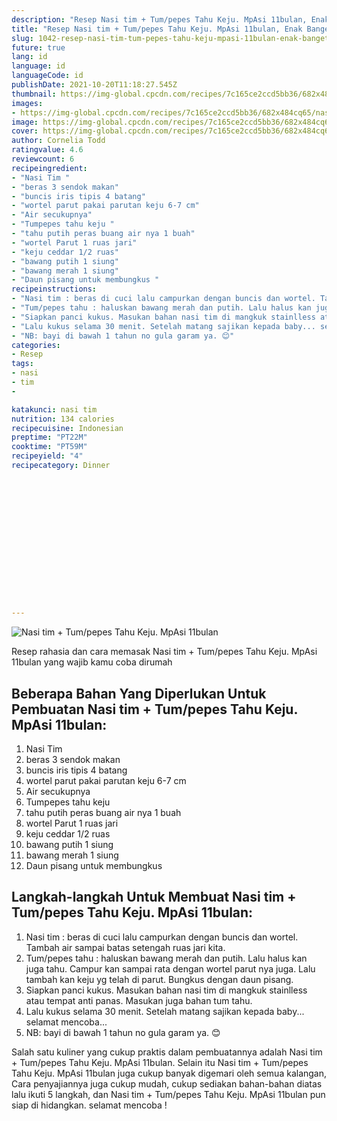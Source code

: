 ```yaml
---
description: "Resep Nasi tim + Tum/pepes Tahu Keju. MpAsi 11bulan, Enak Banget"
title: "Resep Nasi tim + Tum/pepes Tahu Keju. MpAsi 11bulan, Enak Banget"
slug: 1042-resep-nasi-tim-tum-pepes-tahu-keju-mpasi-11bulan-enak-banget
future: true
lang: id
language: id
languageCode: id
publishDate: 2021-10-20T11:18:27.545Z 
thumbnail: https://img-global.cpcdn.com/recipes/7c165ce2ccd5bb36/682x484cq65/nasi-tim-tumpepes-tahu-keju-mpasi-11bulan-foto-resep-utama.png
images:
- https://img-global.cpcdn.com/recipes/7c165ce2ccd5bb36/682x484cq65/nasi-tim-tumpepes-tahu-keju-mpasi-11bulan-foto-resep-utama.png
image: https://img-global.cpcdn.com/recipes/7c165ce2ccd5bb36/682x484cq65/nasi-tim-tumpepes-tahu-keju-mpasi-11bulan-foto-resep-utama.png
cover: https://img-global.cpcdn.com/recipes/7c165ce2ccd5bb36/682x484cq65/nasi-tim-tumpepes-tahu-keju-mpasi-11bulan-foto-resep-utama.png
author: Cornelia Todd
ratingvalue: 4.6
reviewcount: 6
recipeingredient:
- "Nasi Tim "
- "beras 3 sendok makan"
- "buncis iris tipis 4 batang"
- "wortel parut pakai parutan keju 6-7 cm"
- "Air secukupnya"
- "Tumpepes tahu keju "
- "tahu putih peras buang air nya 1 buah"
- "wortel Parut 1 ruas jari"
- "keju ceddar 1/2 ruas"
- "bawang putih 1 siung"
- "bawang merah 1 siung"
- "Daun pisang untuk membungkus "
recipeinstructions:
- "Nasi tim : beras di cuci lalu campurkan dengan buncis dan wortel. Tambah air sampai batas setengah ruas jari kita."
- "Tum/pepes tahu : haluskan bawang merah dan putih. Lalu halus kan juga tahu. Campur kan sampai rata dengan wortel parut nya juga. Lalu tambah kan keju yg telah di parut. Bungkus dengan daun pisang."
- "Siapkan panci kukus. Masukan bahan nasi tim di mangkuk stainlless atau tempat anti panas. Masukan juga bahan tum tahu."
- "Lalu kukus selama 30 menit. Setelah matang sajikan kepada baby... selamat mencoba..."
- "NB: bayi di bawah 1 tahun no gula garam ya. 😊"
categories:
- Resep
tags:
- nasi
- tim
- 

katakunci: nasi tim  
nutrition: 134 calories
recipecuisine: Indonesian
preptime: "PT22M"
cooktime: "PT59M"
recipeyield: "4"
recipecategory: Dinner


     
    
    
    
    
    
    
    
    
    
    
      
    
---
```



![Nasi tim + Tum/pepes Tahu Keju. MpAsi 11bulan](https://img-global.cpcdn.com/recipes/7c165ce2ccd5bb36/682x484cq65/nasi-tim-tumpepes-tahu-keju-mpasi-11bulan-foto-resep-utama.png)

Resep rahasia dan cara memasak  Nasi tim + Tum/pepes Tahu Keju. MpAsi 11bulan yang wajib kamu coba dirumah

<!--inarticleads1-->

## Beberapa Bahan Yang Diperlukan Untuk Pembuatan Nasi tim + Tum/pepes Tahu Keju. MpAsi 11bulan:

1. Nasi Tim 
1. beras 3 sendok makan
1. buncis iris tipis 4 batang
1. wortel parut pakai parutan keju 6-7 cm
1. Air secukupnya
1. Tumpepes tahu keju 
1. tahu putih peras buang air nya 1 buah
1. wortel Parut 1 ruas jari
1. keju ceddar 1/2 ruas
1. bawang putih 1 siung
1. bawang merah 1 siung
1. Daun pisang untuk membungkus 



<!--inarticleads2-->

## Langkah-langkah Untuk Membuat Nasi tim + Tum/pepes Tahu Keju. MpAsi 11bulan:

1. Nasi tim : beras di cuci lalu campurkan dengan buncis dan wortel. Tambah air sampai batas setengah ruas jari kita.
1. Tum/pepes tahu : haluskan bawang merah dan putih. Lalu halus kan juga tahu. Campur kan sampai rata dengan wortel parut nya juga. Lalu tambah kan keju yg telah di parut. Bungkus dengan daun pisang.
1. Siapkan panci kukus. Masukan bahan nasi tim di mangkuk stainlless atau tempat anti panas. Masukan juga bahan tum tahu.
1. Lalu kukus selama 30 menit. Setelah matang sajikan kepada baby... selamat mencoba...
1. NB: bayi di bawah 1 tahun no gula garam ya. 😊




Salah satu kuliner yang cukup praktis dalam pembuatannya adalah  Nasi tim + Tum/pepes Tahu Keju. MpAsi 11bulan. Selain itu  Nasi tim + Tum/pepes Tahu Keju. MpAsi 11bulan  juga cukup banyak digemari oleh semua kalangan, Cara penyajiannya juga cukup mudah, cukup sediakan bahan-bahan diatas lalu ikuti 5 langkah, dan  Nasi tim + Tum/pepes Tahu Keju. MpAsi 11bulan  pun siap di hidangkan. selamat mencoba !
